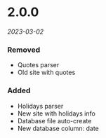 # 2.0.0
*2023-03-02*


### Removed 
- Quotes parser
- Old site with quotes

### Added
- Holidays parser
- New site with holidays info
- Database file auto-create
- New database column: date
